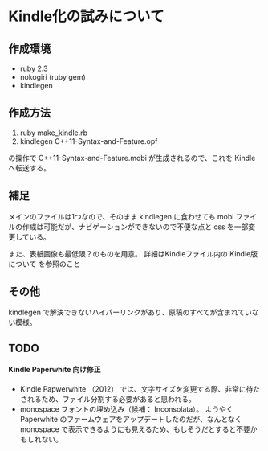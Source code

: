 # Kindle化の試みについて

## 作成環境
- ruby 2.3
- nokogiri (ruby gem)
- kindlegen

## 作成方法

1. ruby make_kindle.rb
1. kindlegen C++11-Syntax-and-Feature.opf

の操作で C++11-Syntax-and-Feature.mobi が生成されるので、これを Kindle へ転送する。

## 補足
メインのファイルは1つなので、そのまま kindlegen に食わせても mobi ファイルの作成は可能だが、ナビゲーションができないので不便な点と css を一部変更している。

また、表紙画像も最低限？のものを用意。
詳細はKindleファイル内の Kindle版について を参照のこと

## その他
kindlegen で解決できないハイパーリンクがあり、原稿のすべてが含まれていない模様。

## TODO

#### Kindle Paperwhite 向け修正
- Kindle Papwerwhite （2012） では、文字サイズを変更する際、非常に待たされるため、ファイル分割する必要があると思われる。
- monospace フォントの埋め込み（候補： Inconsolata）。 ようやくPaperwhite のファームウェアをアップデートしたのだが、なんとなく monospace で表示できるようにも見えるため、もしそうだとすると不要かもしれない。
